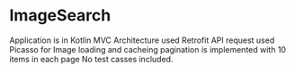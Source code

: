 # ImageSearch
Application is in Kotlin
MVC Architecture
used Retrofit API request
used Picasso for Image loading and cacheing
pagination is implemented with 10 items in each page
No test casses included.
